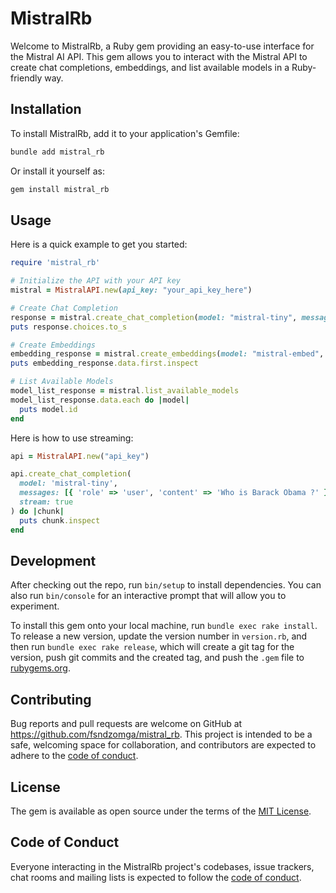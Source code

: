 # MistralRb

Welcome to MistralRb, a Ruby gem providing an easy-to-use interface for the Mistral AI API. This gem allows you to interact with the Mistral API to create chat completions, embeddings, and list available models in a Ruby-friendly way.

## Installation

To install MistralRb, add it to your application's Gemfile:

```bash
bundle add mistral_rb
```

Or install it yourself as:
```bash
gem install mistral_rb
``````


## Usage

Here is a quick example to get you started:

```ruby
require 'mistral_rb'

# Initialize the API with your API key
mistral = MistralAPI.new(api_key: "your_api_key_here")

# Create Chat Completion
response = mistral.create_chat_completion(model: "mistral-tiny", messages: [{role: "user", content: "Who is Macron?"}])
puts response.choices.to_s

# Create Embeddings
embedding_response = mistral.create_embeddings(model: "mistral-embed", input: ["Hello", "world"])
puts embedding_response.data.first.inspect

# List Available Models
model_list_response = mistral.list_available_models
model_list_response.data.each do |model|
  puts model.id
end
```

Here is how to use streaming:

```ruby
api = MistralAPI.new("api_key")

api.create_chat_completion(
  model: 'mistral-tiny',
  messages: [{ 'role' => 'user', 'content' => 'Who is Barack Obama ?' }],
  stream: true
) do |chunk|
  puts chunk.inspect
end

```


## Development

After checking out the repo, run `bin/setup` to install dependencies. You can also run `bin/console` for an interactive prompt that will allow you to experiment.

To install this gem onto your local machine, run `bundle exec rake install`. To release a new version, update the version number in `version.rb`, and then run `bundle exec rake release`, which will create a git tag for the version, push git commits and the created tag, and push the `.gem` file to [rubygems.org](https://rubygems.org).

## Contributing

Bug reports and pull requests are welcome on GitHub at https://github.com/fsndzomga/mistral_rb. This project is intended to be a safe, welcoming space for collaboration, and contributors are expected to adhere to the [code of conduct](https://github.com/fsndzomga/mistral_rb/blob/master/CODE_OF_CONDUCT.md).

## License

The gem is available as open source under the terms of the [MIT License](https://opensource.org/licenses/MIT).

## Code of Conduct

Everyone interacting in the MistralRb project's codebases, issue trackers, chat rooms and mailing lists is expected to follow the [code of conduct](https://github.com/fsndzomga/mistral_rb/blob/master/CODE_OF_CONDUCT.md).
